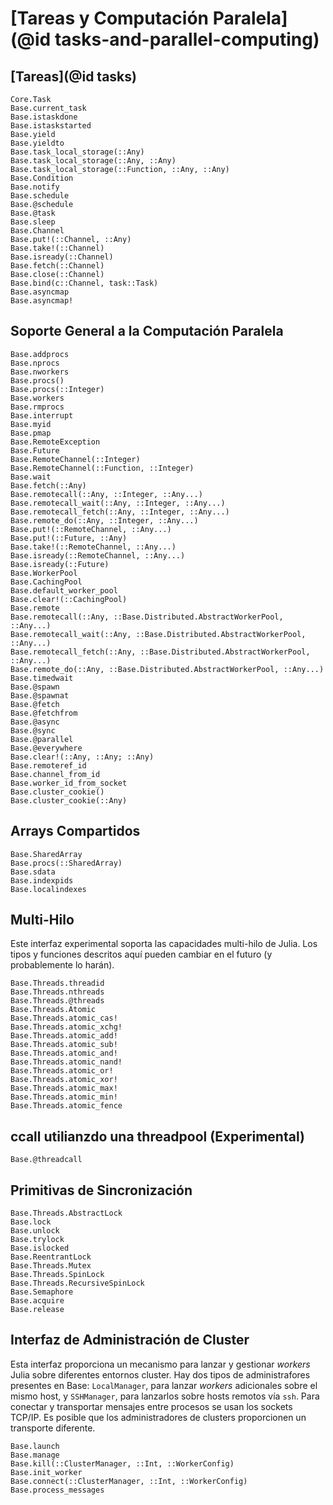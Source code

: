 # [Tareas y Computación Paralela](@id tasks-and-parallel-computing)

## [Tareas](@id tasks)

```@docs
Core.Task
Base.current_task
Base.istaskdone
Base.istaskstarted
Base.yield
Base.yieldto
Base.task_local_storage(::Any)
Base.task_local_storage(::Any, ::Any)
Base.task_local_storage(::Function, ::Any, ::Any)
Base.Condition
Base.notify
Base.schedule
Base.@schedule
Base.@task
Base.sleep
Base.Channel
Base.put!(::Channel, ::Any)
Base.take!(::Channel)
Base.isready(::Channel)
Base.fetch(::Channel)
Base.close(::Channel)
Base.bind(c::Channel, task::Task)
Base.asyncmap
Base.asyncmap!
```

## Soporte General a la Computación Paralela

```@docs
Base.addprocs
Base.nprocs
Base.nworkers
Base.procs()
Base.procs(::Integer)
Base.workers
Base.rmprocs
Base.interrupt
Base.myid
Base.pmap
Base.RemoteException
Base.Future
Base.RemoteChannel(::Integer)
Base.RemoteChannel(::Function, ::Integer)
Base.wait
Base.fetch(::Any)
Base.remotecall(::Any, ::Integer, ::Any...)
Base.remotecall_wait(::Any, ::Integer, ::Any...)
Base.remotecall_fetch(::Any, ::Integer, ::Any...)
Base.remote_do(::Any, ::Integer, ::Any...)
Base.put!(::RemoteChannel, ::Any...)
Base.put!(::Future, ::Any)
Base.take!(::RemoteChannel, ::Any...)
Base.isready(::RemoteChannel, ::Any...)
Base.isready(::Future)
Base.WorkerPool
Base.CachingPool
Base.default_worker_pool
Base.clear!(::CachingPool)
Base.remote
Base.remotecall(::Any, ::Base.Distributed.AbstractWorkerPool, ::Any...)
Base.remotecall_wait(::Any, ::Base.Distributed.AbstractWorkerPool, ::Any...)
Base.remotecall_fetch(::Any, ::Base.Distributed.AbstractWorkerPool, ::Any...)
Base.remote_do(::Any, ::Base.Distributed.AbstractWorkerPool, ::Any...)
Base.timedwait
Base.@spawn
Base.@spawnat
Base.@fetch
Base.@fetchfrom
Base.@async
Base.@sync
Base.@parallel
Base.@everywhere
Base.clear!(::Any, ::Any; ::Any)
Base.remoteref_id
Base.channel_from_id
Base.worker_id_from_socket
Base.cluster_cookie()
Base.cluster_cookie(::Any)
```

## Arrays Compartidos

```@docs
Base.SharedArray
Base.procs(::SharedArray)
Base.sdata
Base.indexpids
Base.localindexes
```

## Multi-Hilo

Este interfaz experimental soporta las capacidades multi-hilo de Julia. Los tipos y funciones descritos aquí pueden cambiar en el futuro (y probablemente lo harán).

```@docs
Base.Threads.threadid
Base.Threads.nthreads
Base.Threads.@threads
Base.Threads.Atomic
Base.Threads.atomic_cas!
Base.Threads.atomic_xchg!
Base.Threads.atomic_add!
Base.Threads.atomic_sub!
Base.Threads.atomic_and!
Base.Threads.atomic_nand!
Base.Threads.atomic_or!
Base.Threads.atomic_xor!
Base.Threads.atomic_max!
Base.Threads.atomic_min!
Base.Threads.atomic_fence
```

## ccall utilianzdo una threadpool (Experimental)

```@docs
Base.@threadcall
```

## Primitivas de Sincronización

```@docs
Base.Threads.AbstractLock
Base.lock
Base.unlock
Base.trylock
Base.islocked
Base.ReentrantLock
Base.Threads.Mutex
Base.Threads.SpinLock
Base.Threads.RecursiveSpinLock
Base.Semaphore
Base.acquire
Base.release
```

## Interfaz de Administración de Cluster

Esta interfaz proporciona un mecanismo para lanzar y gestionar *workers* Julia sobre diferentes entornos cluster. Hay dos tipos de administrafores presentes en Base: `LocalManager`, para lanzar *workers* adicionales sobre el mismo host, y `SSHManager`, para lanzarlos sobre hosts remotos vía `ssh`. Para conectar y transportar mensajes entre procesos se usan los sockets TCP/IP. Es posible que los administradores de clusters proporcionen un transporte diferente.

```@docs
Base.launch
Base.manage
Base.kill(::ClusterManager, ::Int, ::WorkerConfig)
Base.init_worker
Base.connect(::ClusterManager, ::Int, ::WorkerConfig)
Base.process_messages
```

